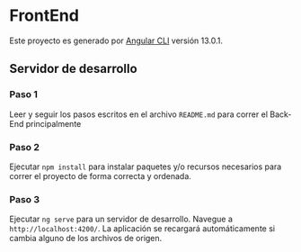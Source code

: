 # FrontEnd

Este proyecto es generado por [Angular CLI](https://github.com/angular/angular-cli) versión 13.0.1.

## Servidor de desarrollo

### Paso 1

Leer y seguir los pasos escritos en el archivo `README.md` para correr el Back-End principalmente

### Paso 2

Ejecutar `npm install` para instalar paquetes y/o recursos necesarios para correr el proyecto de forma correcta y ordenada.

### Paso 3

Ejecutar `ng serve` para un servidor de desarrollo. Navegue a `http://localhost:4200/`. La aplicación se recargará automáticamente si cambia alguno de los archivos de origen.


